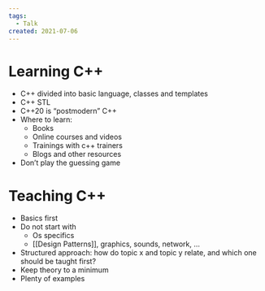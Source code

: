 ```yaml
---
tags:
  - Talk
created: 2021-07-06
---
```

# Learning C++

- C++ divided into basic language, classes and templates
- C++ STL
- C++20 is “postmodern” C++
- Where to learn:
    - Books
    - Online courses and videos
    - Trainings with c++ trainers
    - Blogs and other resources
- Don’t play the guessing game

# Teaching C++

- Basics first
- Do not start with
    - Os specifics
    - [[Design Patterns]], graphics, sounds, network, …
- Structured approach: how do topic x and topic y relate, and which one should be taught first?
- Keep theory to a minimum
- Plenty of examples

